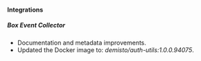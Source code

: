 
#### Integrations

##### Box Event Collector

- Documentation and metadata improvements.
- Updated the Docker image to: *demisto/auth-utils:1.0.0.94075*.